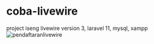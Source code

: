 # coba-livewire
project iseng livewire version 3, laravel 11, mysql, xampp 
![pendaftaranlivewire](https://github.com/ferdiansahgg/coba-livewire/assets/43681671/e5cb2776-58d1-45c5-bb5d-6cb1577d3cc4)
